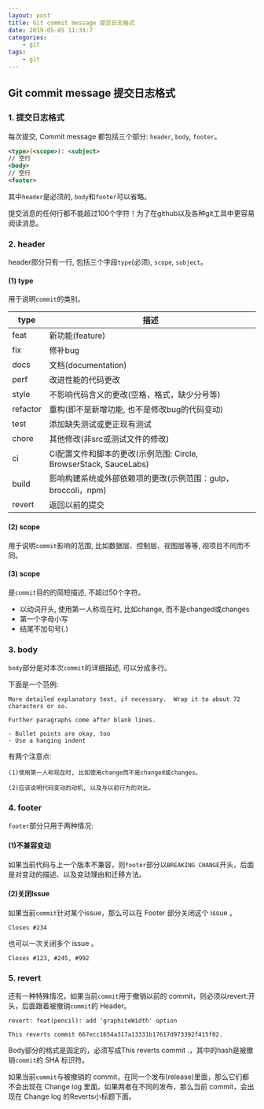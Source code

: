 ```yaml
---
layout: post
title: Git commit message 提交日志格式
date: 2019-05-05 11:34:7
categories:
    - git
tags:
    - git
---
```


## Git commit message 提交日志格式

### 1. 提交日志格式

每次提交, Commit message 都包括三个部分: `header`, `body`, `footer`。

```xml
<type>(<scope>): <subject>
// 空行
<body>
// 空行
<footer>
```

其中`header`是必须的, `body`和`footer`可以省略。

提交消息的任何行都不能超过100个字符！为了在github以及各种git工具中更容易阅读消息。

### 2. header

header部分只有一行, 包括三个字段`type`(必须), `scope`, `subject`。

#### (1) type

用于说明`commit`的类别。

|type|描述|
|---|---|
|feat|新功能(feature)|
|fix|修补bug|
|docs|文档(documentation)|
|perf|改进性能的代码更改|
|style|不影响代码含义的更改(空格，格式，缺少分号等)|
|refactor|重构(即不是新增功能, 也不是修改bug的代码变动)|
|test|添加缺失测试或更正现有测试|
|chore|其他修改(非src或测试文件的修改)|
|ci|CI配置文件和脚本的更改(示例范围: Circle, BrowserStack, SauceLabs)|
|build|影响构建系统或外部依赖项的更改(示例范围：gulp，broccoli，npm)|
|revert|返回以前的提交|

#### (2) scope

用于说明`commit`影响的范围, 比如数据层、控制层、视图层等等, 视项目不同而不同。

#### (3) scope

是`commit`目的的简短描述, 不超过50个字符。

- 以动词开头, 使用第一人称现在时, 比如change, 而不是changed或changes
- 第一个字母小写
- 结尾不加句号(.)

### 3. body

`body`部分是对本次`commit`的详细描述, 可以分成多行。

下面是一个范例:

```text
More detailed explanatory text, if necessary.  Wrap it to about 72 characters or so. 

Further paragraphs come after blank lines.

- Bullet points are okay, too
- Use a hanging indent
```

有两个注意点:

```text
(1)使用第一人称现在时, 比如使用change而不是changed或changes。

(2)应该说明代码变动的动机, 以及与以前行为的对比。
```

### 4. footer

`footer`部分只用于两种情况:

#### (1)不兼容变动

如果当前代码与上一个版本不兼容，则`footer`部分以`BREAKING CHANGE`开头，后面是对变动的描述、以及变动理由和迁移方法。

#### (2)关闭Issue

如果当前`commit`针对某个issue，那么可以在 Footer 部分关闭这个 issue 。

```text
Closes #234
```

也可以一次关闭多个 issue 。

```text
Closes #123, #245, #992
```

### 5. revert

还有一种特殊情况，如果当前`commit`用于撤销以前的 commit，则必须以revert:开头，后面跟着被撤销`commit`的 Header。

```text
revert: feat(pencil): add 'graphiteWidth' option

This reverts commit 667ecc1654a317a13331b17617d973392f415f02.
```

Body部分的格式是固定的，必须写成This reverts commit <hash>.，其中的hash是被撤销`commit`的 SHA 标识符。

如果当前`commit`与被撤销的 commit，在同一个发布(release)里面，那么它们都不会出现在 Change log 里面。如果两者在不同的发布，那么当前 commit，会出现在 Change log 的Reverts小标题下面。
